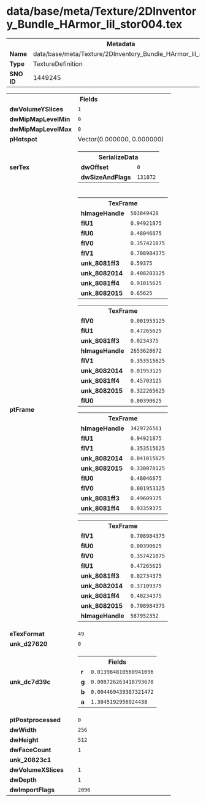 <h1>data/base/meta/Texture/2DInventory_Bundle_HArmor_lil_stor004.tex</h1><table><tr><th colspan="100%">Metadata</th></tr><tr><td><b>Name</b></td><td>data/base/meta/Texture/2DInventory_Bundle_HArmor_lil_stor004.tex</td></tr><tr><td><b>Type</b></td><td>TextureDefinition</td></tr><tr><td><b>SNO ID</b></td><td>1449245</td></tr></table>

<table><tr><th colspan="100%">Fields</th></tr><tr><td><b>dwVolumeYSlices</b></td><td><code>1</code></td></tr><tr><td><b>dwMipMapLevelMin</b></td><td><code>0</code></td></tr><tr><td><b>dwMipMapLevelMax</b></td><td><code>0</code></td></tr><tr><td><b>pHotspot</b></td><td>Vector(0.000000, 0.000000)</td></tr><tr><td><b>serTex</b></td><td><table><tr><th colspan="100%">SerializeData</th></tr><tr><td><b>dwOffset</b></td><td><code>0</code></td></tr><tr><td><b>dwSizeAndFlags</b></td><td><code>131072</code></td></tr></table>


</td></tr><tr><td><b>ptFrame</b></td><td><table><tr><th colspan="100%">TexFrame</th></tr><tr><td><b>hImageHandle</b></td><td><code>503849428</code></td></tr><tr><td><b>flU1</b></td><td><code>0.94921875</code></td></tr><tr><td><b>flU0</b></td><td><code>0.48046875</code></td></tr><tr><td><b>flV0</b></td><td><code>0.357421875</code></td></tr><tr><td><b>flV1</b></td><td><code>0.708984375</code></td></tr><tr><td><b>unk_8081ff3</b></td><td><code>0.59375</code></td></tr><tr><td><b>unk_8082014</b></td><td><code>0.408203125</code></td></tr><tr><td><b>unk_8081ff4</b></td><td><code>0.91015625</code></td></tr><tr><td><b>unk_8082015</b></td><td><code>0.65625</code></td></tr></table>


<table><tr><th colspan="100%">TexFrame</th></tr><tr><td><b>flV0</b></td><td><code>0.001953125</code></td></tr><tr><td><b>flU1</b></td><td><code>0.47265625</code></td></tr><tr><td><b>unk_8081ff3</b></td><td><code>0.0234375</code></td></tr><tr><td><b>hImageHandle</b></td><td><code>2653628672</code></td></tr><tr><td><b>flV1</b></td><td><code>0.353515625</code></td></tr><tr><td><b>unk_8082014</b></td><td><code>0.01953125</code></td></tr><tr><td><b>unk_8081ff4</b></td><td><code>0.45703125</code></td></tr><tr><td><b>unk_8082015</b></td><td><code>0.322265625</code></td></tr><tr><td><b>flU0</b></td><td><code>0.00390625</code></td></tr></table>


<table><tr><th colspan="100%">TexFrame</th></tr><tr><td><b>hImageHandle</b></td><td><code>3429726561</code></td></tr><tr><td><b>flU1</b></td><td><code>0.94921875</code></td></tr><tr><td><b>flV1</b></td><td><code>0.353515625</code></td></tr><tr><td><b>unk_8082014</b></td><td><code>0.041015625</code></td></tr><tr><td><b>unk_8082015</b></td><td><code>0.330078125</code></td></tr><tr><td><b>flU0</b></td><td><code>0.48046875</code></td></tr><tr><td><b>flV0</b></td><td><code>0.001953125</code></td></tr><tr><td><b>unk_8081ff3</b></td><td><code>0.49609375</code></td></tr><tr><td><b>unk_8081ff4</b></td><td><code>0.93359375</code></td></tr></table>


<table><tr><th colspan="100%">TexFrame</th></tr><tr><td><b>flV1</b></td><td><code>0.708984375</code></td></tr><tr><td><b>flU0</b></td><td><code>0.00390625</code></td></tr><tr><td><b>flV0</b></td><td><code>0.357421875</code></td></tr><tr><td><b>flU1</b></td><td><code>0.47265625</code></td></tr><tr><td><b>unk_8081ff3</b></td><td><code>0.02734375</code></td></tr><tr><td><b>unk_8082014</b></td><td><code>0.37109375</code></td></tr><tr><td><b>unk_8081ff4</b></td><td><code>0.40234375</code></td></tr><tr><td><b>unk_8082015</b></td><td><code>0.708984375</code></td></tr><tr><td><b>hImageHandle</b></td><td><code>587952352</code></td></tr></table>


</td></tr><tr><td><b>eTexFormat</b></td><td><code>49</code></td></tr><tr><td><b>unk_d27620</b></td><td><code>0</code></td></tr><tr><td><b>unk_dc7d39c</b></td><td><table><tr><th colspan="100%">Fields</th></tr><tr><td><b>r</b></td><td><code>0.013984810560941696</code></td></tr><tr><td><b>g</b></td><td><code>0.008726263418793678</code></td></tr><tr><td><b>b</b></td><td><code>0.004469439387321472</code></td></tr><tr><td><b>a</b></td><td><code>1.3045192956924438</code></td></tr></table>

</td></tr><tr><td><b>ptPostprocessed</b></td><td><code>0</code></td></tr><tr><td><b>dwWidth</b></td><td><code>256</code></td></tr><tr><td><b>dwHeight</b></td><td><code>512</code></td></tr><tr><td><b>dwFaceCount</b></td><td><code>1</code></td></tr><tr><td><b>unk_20823c1</b></td><td></td></tr><tr><td><b>dwVolumeXSlices</b></td><td><code>1</code></td></tr><tr><td><b>dwDepth</b></td><td><code>1</code></td></tr><tr><td><b>dwImportFlags</b></td><td><code>2096</code></td></tr></table>

